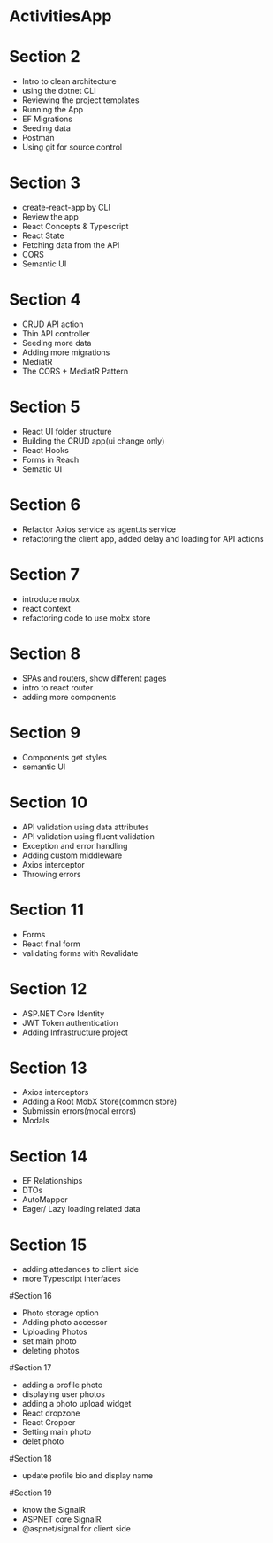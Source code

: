 # ActivitiesApp

# Section 2
- Intro to clean architecture
- using the dotnet CLI
- Reviewing the project templates
- Running the App
- EF Migrations
- Seeding data
- Postman
- Using git for source control

# Section 3
- create-react-app by CLI
- Review the app
- React Concepts & Typescript
- React State
- Fetching data from the API
- CORS
- Semantic UI

# Section 4
- CRUD API action
- Thin API controller
- Seeding more data
- Adding more migrations
- MediatR
- The CORS + MediatR Pattern

# Section 5
- React UI folder structure
- Building the CRUD app(ui change only)
- React Hooks
- Forms in Reach
- Sematic UI

# Section 6
- Refactor Axios service as agent.ts service
- refactoring the client app, added delay and loading for API actions

# Section 7
- introduce mobx
- react context
- refactoring code to use mobx store

# Section 8
- SPAs and routers, show different pages
- intro to react router
- adding more components

# Section 9
- Components get styles
- semantic UI

# Section 10
- API validation using data attributes
- API validation using fluent validation
- Exception and error handling
- Adding custom middleware
- Axios interceptor
- Throwing errors

# Section 11
- Forms
- React final form
- validating forms with Revalidate

# Section 12
- ASP.NET Core Identity
- JWT Token authentication
- Adding Infrastructure project

# Section 13
- Axios interceptors
- Adding a Root MobX Store(common store)
- Submissin errors(modal errors)
- Modals

# Section 14
- EF Relationships
- DTOs
- AutoMapper
- Eager/ Lazy loading related data

# Section 15
- adding attedances to client side
- more Typescript interfaces

#Section 16
 - Photo storage option
 - Adding photo accessor
 - Uploading Photos
 - set main photo
 - deleting photos

 #Section 17
 - adding a profile photo
 - displaying user photos
 - adding a photo upload widget
 - React dropzone
 - React Cropper
 - Setting main photo
 - delet photo
 
 #Section 18
 - update profile bio and display name

 #Section 19
 - know the SignalR
 - ASPNET core SignalR
 - @aspnet/signal for client side

 